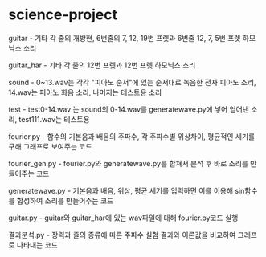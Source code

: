 # science-project
guitar - 기타 각 줄의 개방현, 6번줄의 7, 12, 19번 프렛과 6번줄 12, 7, 5번 프렛 하모닉스 소리

guitar_har - 기타 각 줄의 12번 프렛과 12번 프렛 하모닉스 소리

sound - 0~13.wav는 각각 "피아노 순서"에 있는 순서대로 녹음한 전자 피아노 소리, 14.wav는 피아노 화음 소리, 나머지는 테스트용 소리

test - test0-14.wav 는 sound의 0-14.wav를 generatewave.py에 넣어 얻어낸 소리, test111.wav는 테스트용

fourier.py - 함수의 기본음과 배음의 주파수, 각 주파수별 위상차이, 평균적인 세기를 구해 그래프로 보여주는 코드

fourier_gen.py - fourier.py와 generatewave.py를 합쳐서 분석 후 바로 소리를 만들어주는 코드

generatewave.py - 기본음과 배음, 위상, 평균 세기를 입력하면 이를 이용해 sin함수를 합성하여 소리를 만들어주는 코드

guitar.py - guitar와 guitar_har에 있는 wav파일에 대해 fourier.py코드 실행

결과분석.py - 장력과 줄의 종류에 따른 주파수 실험 결과와 이론값을 비교하여 그래프로 나타내는 코드
